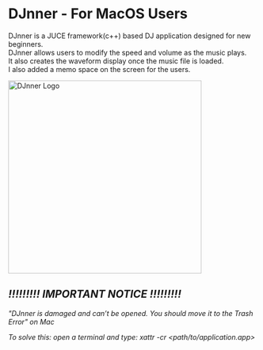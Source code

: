 # DJnner - For MacOS Users

DJnner is a JUCE framework(c++) based DJ application designed for new beginners. <br>
DJnner allows users to modify the speed and volume as the music plays. <br>
It also creates the waveform display once the music file is loaded. <br>
I also added a memo space on the screen for the users.

<img width="390" alt="DJnner Logo" src="https://github.com/junseok03/DJnner/assets/151435171/b591c32b-64ae-403c-981e-45ef561860dc">

## <i> !!!!!!!!! IMPORTANT NOTICE  !!!!!!!!!
"DJnner is damaged and can’t be opened. You should move it to the Trash Error" on Mac

To solve this: open a terminal and type: xattr -cr <path/to/application.app> </i>
